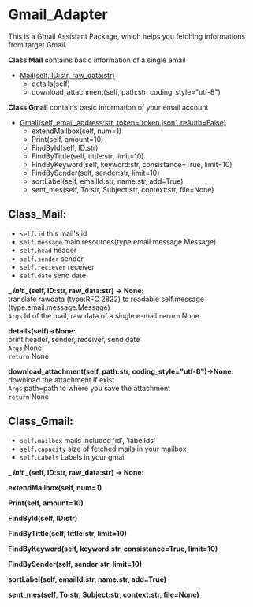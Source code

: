 # Gmail_Adapter
This is a Gmail Assistant Package, which helps you fetching informations from target Gmail.

**Class Mail** contains basic information of a single email  
- [Mail(self, ID:str, raw_data:str)](#Class_Mail)  
  - details(self)
  - download_attachment(self, path:str, coding_style="utf-8")

**Class Gmail** contains basic information of your email account  
- [Gmail(self, email_address:str, token='token.json', reAuth=False)](#Class_Gmail)  
  - extendMailbox(self, num=1)
  - Print(self, amount=10)
  - FindById(self, ID:str)
  - FindByTittle(self, tittle:str, limit=10)
  - FindByKeyword(self, keyword:str, consistance=True, limit=10)
  - FindBySender(self, sender:str, limit=10)
  - sortLabel(self, emailId:str, name:str, add=True)
  - sent_mes(self, To:str, Subject:str, context:str, file=None)

## Class_Mail:
- `self.id` this mail's id
- `self.message` main resources(type:email.message.Message)
- `self.head` header
- `self.sender` sender
- `self.reciever` receiver
- `self.date` send date
  
**_ _init_ _(self, ID:str, raw_data:str) -> None:**  
translate rawdata (type:RFC 2822) to readable self.message (type:email.message.Message)  
`Args` Id of the mail, raw data of a single e-mail
`return` None

**details(self)->None:**  
print header, sender, receiver, send date  
`Args` None  
`return` None

**download_attachment(self, path:str, coding_style="utf-8")->None:**
download the attachment if exist  
`Args` path=path to where you save the attachment  
`return` None

## Class_Gmail:
- `self.mailbox` mails included 'id', 'labelIds'
- `self.capacity` size of fetched mails in your mailbox
- `self.Labels` Labels in your gmail

**_ _init_ _(self, ID:str, raw_data:str) -> None:**  

**extendMailbox(self, num=1)**

**Print(self, amount=10)**

**FindById(self, ID:str)**

**FindByTittle(self, tittle:str, limit=10)**

**FindByKeyword(self, keyword:str, consistance=True, limit=10)**

**FindBySender(self, sender:str, limit=10)**

**sortLabel(self, emailId:str, name:str, add=True)**

**sent_mes(self, To:str, Subject:str, context:str, file=None)**
